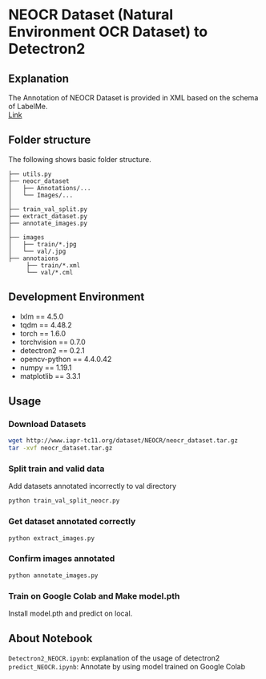 # NEOCR Dataset (Natural Environment OCR Dataset) to Detectron2

## Explanation
The Annotation of NEOCR Dataset is provided in XML based on the schema of LabelMe.\
[Link](http://www.iapr-tc11.org/mediawiki/index.php?title=NEOCR:_Natural_Environment_OCR_Dataset)

## Folder structure
The following shows basic folder structure.
```
├── utils.py
├── neocr_dataset
│   ├── Annotations/...
│   └── Images/...
│
├── train_val_split.py 
├── extract_dataset.py 
├── annotate_images.py 
│
├── images 
│   ├── train/*.jpg
│   └── val/.jpg
├── annotaions
     ├── train/*.xml
     └── val/*.cml
```

## Development Environment
* lxlm == 4.5.0
* tqdm == 4.48.2
* torch == 1.6.0
* torchvision == 0.7.0
* detectron2 == 0.2.1
* opencv-python == 4.4.0.42
* numpy == 1.19.1
* matplotlib == 3.3.1

## Usage
### Download Datasets
```sh
wget http://www.iapr-tc11.org/dataset/NEOCR/neocr_dataset.tar.gz
tar -xvf neocr_dataset.tar.gz
```

### Split train and valid data
Add datasets annotated incorrectly to val directory 
```sh
python train_val_split_neocr.py 
```

### Get dataset annotated correctly
```sh
python extract_images.py
```

### Confirm images annotated
```sh
python annotate_images.py
```

### Train on Google Colab and Make model.pth
Install model.pth and predict on local.

## About Notebook
`Detectron2_NEOCR.ipynb`: explanation of the usage of detectron2\
`predict_NEOCR.ipynb`: Annotate by using model trained on Google Colab
